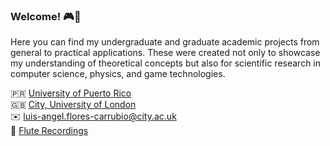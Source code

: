 ### Welcome! 🎮👋

Here you can find my undergraduate and graduate academic projects from general to practical applications. These were created not only to showcase my understanding of theoretical concepts but also for scientific research in computer science, physics, and game technologies.

🇵🇷   [University of Puerto Rico](https://www.uprrp.edu/english/)  
🇬🇧   [City, University of London](https://www.city.ac.uk/prospective-students/courses/postgraduate/computer-games-technology)  
✉️  luis-angel.flores-carrubio@city.ac.uk  
🎵  [Flute Recordings](https://soundcloud.com/luiyo0/sets/piccolo-recordings)

